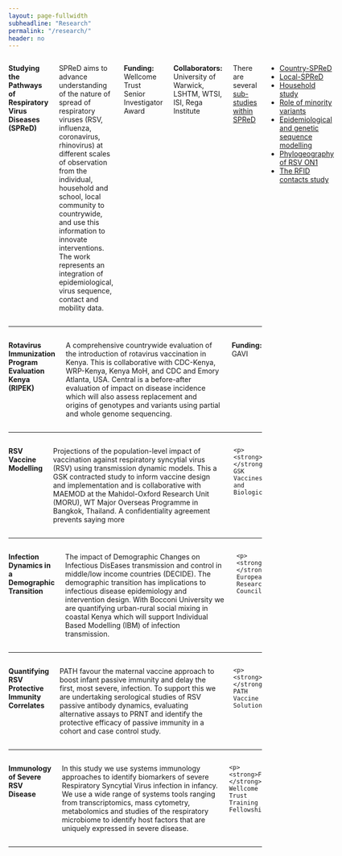 ```yaml
---
layout: page-fullwidth
subheadline: "Research"
permalink: "/research/"
header: no
---
```


<div class="row">
 <div class="large-4 columns">
 
  <img class="research" src="{{ site.url }}/images/spred.png" alt="">
 </div>
    
<div class="large-8 columns">
 <p><strong>Studying the Pathways of Respiratory Virus Diseases (SPReD)</strong></p>
  
  <p class="text-justify">
   SPReD aims to advance understanding of the nature of spread of respiratory viruses (RSV, influenza, coronavirus, rhinovirus) at 
   different scales of observation from the individual, household and school, local community to countrywide, 
   and use this information to innovate interventions.  The work represents an integration of epidemiological, 
   virus sequence, contact and mobility data.
   </p>
       
 <p><strong>Funding:</strong> Wellcome Trust Senior Investigator Award</p>
       
  <p><b>Collaborators:</b> University of Warwick, LSHTM, WTSI, ISI, Rega Institute </p>

<p> There are several
<a href="#" data-dropdown="hover1" data-options="is_hover:true; hover_timeout:5000">sub-studies within SPReD </a>
<ul id="hover1" class="f-dropdown" data-dropdown-content>
 <li><a href="{{ site.url }}/spred-kenya">Country-SPReD</a></li>
 <li><a href="{{ site.url }}/local-spred">Local-SPReD</a></li>
 <li><a href="{{ site.url }}/whole-genome-household-study">Household study</a></li>
 <li><a href="{{ site.url }}/minority-variants-study">Role of minority variants</a></li>
 <li><a href="{{ site.url }}/WAIFW">Epidemiological and genetic sequence modelling</a></li>
 <li><a href="{{ site.url }}/rsv-on1-phylogeography">Phylogeography of RSV ON1</a></li>
 <li><a href="{{ site.url }}/rfid-contacts-study">The RFID contacts study</a></li>
</ul>
</p>

<div>

  </div>
</div>
</div><!-- /.row -->

<hr>

 <div class="row">
  <div class="large-4 columns">
  <img class="research" src="{{ site.url }}/images/rota_positive_2010_2016.png" alt="">
  </div>

  <div class="large-8 columns">
  <p><strong>Rotavirus Immunization Program Evaluation Kenya (RIPEK)</strong></p>
  <p class="text-justify">
  A comprehensive countrywide evaluation of the introduction of rotavirus vaccination in Kenya. This is collaborative with CDC-Kenya, WRP-Kenya,
  Kenya MoH, and CDC and Emory Atlanta, USA.  Central is a before-after evaluation of impact on disease incidence which will also assess 
  replacement and origins of genotypes and variants using partial and whole genome sequencing. 
  </p>
  
  <p><strong>Funding:</strong> GAVI</p>

  </div>
</div>

<hr>

<div class="row">
  <div class="large-4 columns">
  <img class="research" src="{{ site.url }}/images/rsv-modelling-1.png" alt="">
  </div>

  <div class="large-8 columns">
  <p><strong>RSV Vaccine Modelling </strong></p>
  <p class="text-justify">
  Projections of the population-level impact of vaccination against respiratory syncytial virus (RSV) using transmission dynamic models. 
  This a GSK contracted study to inform vaccine design and implementation and is collaborative with MAEMOD at the Mahidol-Oxford Research 
  Unit (MORU), WT Major Overseas Programme in Bangkok, Thailand.  A confidentiality agreement prevents saying more
  </p>
    
    <p><strong>Funding:</strong> GSK Vaccines and Biologicals</p>

  </div>
</div>

<hr>

<div class="row">
  <div class="large-4 columns">
  <img src="{{ site.url }}/images/decide.png" alt="">
  </div>

  <div class="large-8 columns">
  <p><strong>Infection Dynamics in a Demographic Transition</strong></p>
  <p class="text-justify">
  The impact of Demographic Changes on Infectious DisEases transmission and control in middle/low income countries (DECIDE). 
  The demographic transition has implications to infectious disease epidemiology and intervention design. With Bocconi University 
  we are quantifying urban-rural social mixing in coastal Kenya which will support Individual Based Modelling (IBM) of infection transmission.  
  </p>
    
    <p><strong>Funding:</strong> European Research Council</p>

  </div>
</div>

<hr>

<div class="row">
  <div class="large-4 columns">
  <img class="research" src="{{ site.url }}/images/path.png" alt="">
  </div>

  <div class="large-8 columns">
  <p><strong>Quantifying RSV Protective Immunity Correlates</strong></p>
  
  <p class="text-justify">
  PATH favour the maternal vaccine approach to boost infant passive immunity and delay the first, most severe, infection. 
  To support this we are undertaking serological studies of RSV passive antibody dynamics, evaluating alternative assays 
  to PRNT and identify the protective efficacy of passive immunity in a cohort and case control study.
  </p>
    
    <p><strong>Funding:</strong> PATH Vaccine Solutions</p>

  </div>
</div>

<hr>

<div class="row">
  <div class="large-4 columns">
  <img class="research" src="{{ site.url }}/images/rsv-immunology-studies.png" alt="">
  </div>

  <div class="large-8 columns">
  <p><strong>Immunology of Severe RSV Disease</strong></p>
  
  <p class="text-justify">
    In this study we use systems immunology approaches to identify biomarkers
    of severe Respiratory Syncytial Virus infection in infancy. We use a wide
    range of systems tools ranging from transcriptomics, mass cytometry,
    metabolomics and studies of the respiratory microbiome to identify host
    factors that are uniquely expressed in severe disease. 
  </p>
    
    <p><strong>Funding:</strong> Wellcome Trust Training Fellowship</p>

  </div>
</div>
<hr>


